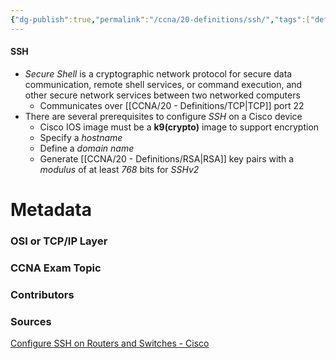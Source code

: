 ```yaml
---
{"dg-publish":true,"permalink":"/ccna/20-definitions/ssh/","tags":["defs_ccna"],"created":"2023-11-04T12:45:23.000-07:00","updated":"2023-11-07T13:54:59.000-08:00"}
---
```


#### SSH
- *Secure Shell* is a cryptographic network protocol for secure data communication, remote shell services, or command execution, and other secure network services between two networked computers
	- Communicates over [[CCNA/20 - Definitions/TCP\|TCP]] port 22
- There are several prerequisites to configure *SSH* on a Cisco device
	- Cisco IOS image must be a **k9(crypto)** image to support encryption
	- Specify a *hostname*
	- Define a *domain name*
	- Generate [[CCNA/20 - Definitions/RSA\|RSA]] key pairs with a *modulus* of at least *768* bits for *SSHv2*

# Metadata
### OSI or TCP/IP Layer

### CCNA Exam Topic

### Contributors

### Sources
[Configure SSH on Routers and Switches - Cisco](https://www.cisco.com/c/en/us/support/docs/security-vpn/secure-shell-ssh/4145-ssh.html)